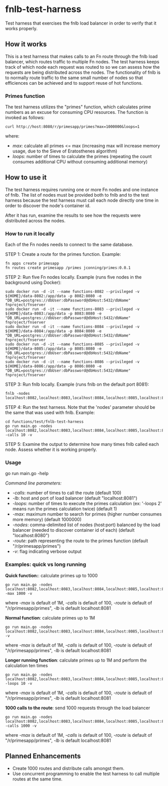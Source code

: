 # fnlb-test-harness
Test harness that exercises the fnlb load balancer in order to verify that it works properly.
## How it works
This is a test harness that makes calls to an Fn route through the fnlb load balancer, which routes traffic to multiple Fn nodes.
The test harness keeps track of which node each request was routed to so we can assess how the requests are being distributed across the nodes.  The functionality
of fnlb is to normally route traffic to the same small number of nodes so that efficiences can be achieved and to support reuse of hot functions.
### Primes function
The test harness utilizes the "primes" function, which calculates prime numbers as an excuse for consuming CPU resources.  The function is invoked as follows:
```
curl http://host:8080/r/primesapp/primes?max=1000000&loops=1
```
where:
- *max*: calculate all primes <= max (increasing max will increase memory usage, due to the Sieve of Eratosthenes algorithm)
- *loops*: number of times to calculate the primes (repeating the count consumes additional CPU without consuming additional memory)

## How to use it
The test harness requires running one or more Fn nodes and one instance of fnlb.  The list of nodes must be provided both to fnlb and to the test harness
because the test harness must call each node directly one time in order to discover the node's container id.

After it has run, examine the results to see how the requests were distributed across the nodes.
### How to run it locally
Each of the Fn nodes needs to connect to the same database.

STEP 1: Create a route for the primes function.  Example:
```
fn apps create primesapp
fn routes create primesapp /primes jconning/primes:0.0.1
```
STEP 2: Run five Fn nodes locally.  Example (runs five nodes in the background using Docker):
```
sudo docker run -d -it --name functions-8082 --privileged -v ${HOME}/data-8082:/app/data -p 8082:8080 -e "DB_URL=postgres://dbUser:dbPassword@dbHost:5432/dbName" fnproject/fnserver
sudo docker run -d -it --name functions-8083 --privileged -v ${HOME}/data-8083:/app/data -p 8083:8080 -e "DB_URL=postgres://dbUser:dbPassword@dbHost:5432/dbName" fnproject/fnserver
sudo docker run -d -it --name functions-8084 --privileged -v ${HOME}/data-8084:/app/data -p 8084:8080 -e "DB_URL=postgres://dbUser:dbPassword@dbHost:5432/dbName" fnproject/fnserver
sudo docker run -d -it --name functions-8085 --privileged -v ${HOME}/data-8085:/app/data -p 8085:8080 -e "DB_URL=postgres://dbUser:dbPassword@dbHost:5432/dbName" fnproject/fnserver
sudo docker run -d -it --name functions-8086 --privileged -v ${HOME}/data-8086:/app/data -p 8086:8080 -e "DB_URL=postgres://dbUser:dbPassword@dbHost:5432/dbName" fnproject/fnserver
```
STEP 3: Run fnlb locally.  Example (runs fnlb on the default port 8081):
```
fnlb -nodes localhost:8082,localhost:8083,localhost:8084,localhost:8085,localhost:8086
```
STEP 4: Run the test harness.  Note that the 'nodes' parameter should be the same that was used with fnlb.  Example:
```
cd functions/test/fnlb-test-harness
go run main.go -nodes localhost:8082,localhost:8083,localhost:8084,localhost:8085,localhost:8086 -calls 10 -v
```
STEP 5: Examine the output to determine how many times fnlb called each node.  Assess whether it is working properly.

### Usage
go run main.go -help

<i>Command line parameters:</i>
- *-calls*: number of times to call the route (default 100)
- *-lb*: host and port of load balancer (default "localhost:8081")
- *-loops*: number of times to execute the primes calculation (ex: '-loops 2' means run the primes calculation twice) (default 1)
- *-max*: maximum number to search for primes (higher number consumes more memory) (default 1000000)
- *-nodes*: comma-delimited list of nodes (host:port) balanced by the load balancer (needed to discover container id of each) (default "localhost:8080")
- *-route*: path representing the route to the primes function (default "/r/primesapp/primes")
- *-v*: flag indicating verbose output

### Examples: quick vs long running

**Quick function:**: calculate primes up to 1000
```
go run main.go -nodes localhost:8082,localhost:8083,localhost:8084,localhost:8085,localhost:8086 -max 1000 -v
```
where *-max* is default of 1M, *-calls* is default of 100, *-route* is default of "/r/primesapp/primes", *-lb* is default localhost:8081

**Normal function**: calculate primes up to 1M
```
go run main.go -nodes localhost:8082,localhost:8083,localhost:8084,localhost:8085,localhost:8086 -v
```
where *-max* is default of 1M, *-calls* is default of 100, *-route* is default of "/r/primesapp/primes", *-lb* is default localhost:8081

**Longer running function**: calculate primes up to 1M and perform the calculation ten times
```
go run main.go -nodes localhost:8082,localhost:8083,localhost:8084,localhost:8085,localhost:8086 -loops 10 -v
```
where *-max* is default of 1M, *-calls* is default of 100, *-route* is default of "/r/primesapp/primes", *-lb* is default localhost:8081

**1000 calls to the route**: send 1000 requests through the load balancer
```
go run main.go -nodes localhost:8082,localhost:8083,localhost:8084,localhost:8085,localhost:8086 -calls 1000 -v
```
where *-max* is default of 1M, *-calls* is default of 100, *-route* is default of "/r/primesapp/primes", *-lb* is default localhost:8081

## Planned Enhancements
- Create 1000 routes and distribute calls amongst them.
- Use concurrent programming to enable the test harness to call multiple routes at the same time.
